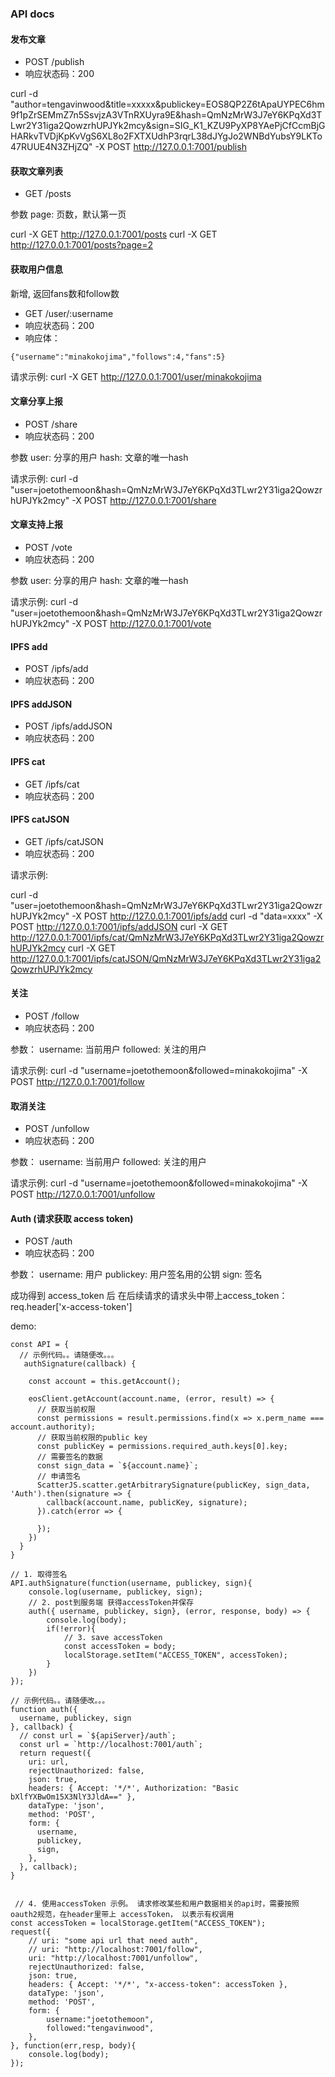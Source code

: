 ### API docs

#### 发布文章

* POST /publish
* 响应状态码：200

curl -d "author=tengavinwood&title=xxxxx&publickey=EOS8QP2Z6tApaUYPEC6hm9f1pZrSEMmZ7n5SsvjzA3VTnRXUyra9E&hash=QmNzMrW3J7eY6KPqXd3TLwr2Y31iga2QowzrhUPJYk2mcy&sign=SIG_K1_KZU9PyXP8YAePjCfCcmBjGHARkvTVDjKpKvVgS6XL8o2FXTXUdhP3rqrL38dJYgJo2WNBdYubsY9LKTo47RUUE4N3ZHjZQ" -X POST http://127.0.0.1:7001/publish


#### 获取文章列表

* GET /posts

参数 
page: 页数，默认第一页

curl -X GET http://127.0.0.1:7001/posts
curl -X GET http://127.0.0.1:7001/posts?page=2


#### 获取用户信息 
    
新增, 返回fans数和follow数 

* GET /user/:username
* 响应状态码：200
* 响应体：

```
{"username":"minakokojima","follows":4,"fans":5}

```

请求示例: 
curl -X GET http://127.0.0.1:7001/user/minakokojima

#### 文章分享上报

* POST /share
* 响应状态码：200

参数
user: 分享的用户
hash: 文章的唯一hash

请求示例: 
curl -d "user=joetothemoon&hash=QmNzMrW3J7eY6KPqXd3TLwr2Y31iga2QowzrhUPJYk2mcy" -X POST http://127.0.0.1:7001/share

#### 文章支持上报

* POST /vote
* 响应状态码：200

参数
user: 分享的用户
hash: 文章的唯一hash

请求示例: 
curl -d "user=joetothemoon&hash=QmNzMrW3J7eY6KPqXd3TLwr2Y31iga2QowzrhUPJYk2mcy" -X POST http://127.0.0.1:7001/vote


#### IPFS add

* POST /ipfs/add
* 响应状态码：200

#### IPFS addJSON

* POST /ipfs/addJSON
* 响应状态码：200


#### IPFS cat

* GET /ipfs/cat
* 响应状态码：200

#### IPFS catJSON

* GET /ipfs/catJSON
* 响应状态码：200


请求示例: 

curl -d "user=joetothemoon&hash=QmNzMrW3J7eY6KPqXd3TLwr2Y31iga2QowzrhUPJYk2mcy" -X POST http://127.0.0.1:7001/ipfs/add
curl -d "data=xxxx" -X POST http://127.0.0.1:7001/ipfs/addJSON
curl -X GET http://127.0.0.1:7001/ipfs/cat/QmNzMrW3J7eY6KPqXd3TLwr2Y31iga2QowzrhUPJYk2mcy
curl -X GET http://127.0.0.1:7001/ipfs/catJSON/QmNzMrW3J7eY6KPqXd3TLwr2Y31iga2QowzrhUPJYk2mcy
 

#### 关注

* POST /follow
* 响应状态码：200

参数：
username: 当前用户
followed: 关注的用户

请求示例: 
curl -d "username=joetothemoon&followed=minakokojima" -X POST http://127.0.0.1:7001/follow

#### 取消关注

* POST /unfollow
* 响应状态码：200

参数：
username: 当前用户
followed: 关注的用户

请求示例: 
curl -d "username=joetothemoon&followed=minakokojima" -X POST http://127.0.0.1:7001/unfollow


#### Auth (请求获取 access token)

* POST /auth
* 响应状态码：200

参数：
username: 用户
publickey: 用户签名用的公钥
sign: 签名

成功得到 access_token 后 
在后续请求的请求头中带上access_token： req.header['x-access-token']

demo:

```
const API = {
  // 示例代码。。请随便改。。。
   authSignature(callback) {

    const account = this.getAccount();

    eosClient.getAccount(account.name, (error, result) => {
      // 获取当前权限
      const permissions = result.permissions.find(x => x.perm_name === account.authority);
      // 获取当前权限的public key
      const publicKey = permissions.required_auth.keys[0].key;
      // 需要签名的数据
      const sign_data = `${account.name}`;
      // 申请签名
      ScatterJS.scatter.getArbitrarySignature(publicKey, sign_data, 'Auth').then(signature => {
        callback(account.name, publicKey, signature);
      }).catch(error => {
        
      });
    })
  }
}

// 1. 取得签名
API.authSignature(function(username, publickey, sign){
    console.log(username, publickey, sign);
    // 2. post到服务端 获得accessToken并保存
    auth({ username, publickey, sign}, (error, response, body) => {
        console.log(body);
        if(!error){
            // 3. save accessToken 
            const accessToken = body;
            localStorage.setItem("ACCESS_TOKEN", accessToken);
        }
    })
});

// 示例代码。。请随便改。。。
function auth({
  username, publickey, sign
}, callback) {
  // const url = `${apiServer}/auth`;
  const url = `http://localhost:7001/auth`;
  return request({
    uri: url,
    rejectUnauthorized: false,
    json: true,
    headers: { Accept: '*/*', Authorization: "Basic bXlfYXBwOm15X3NlY3JldA==" },
    dataType: 'json',
    method: 'POST',
    form: {
      username,
      publickey,
      sign,
    },
  }, callback);
}


 // 4. 使用accessToken 示例。 请求修改某些和用户数据相关的api时，需要按照oauth2规范，在header里带上 accessToken， 以表示有权调用
const accessToken = localStorage.getItem("ACCESS_TOKEN");
request({
    // uri: "some api url that need auth",
    // uri: "http://localhost:7001/follow",
    uri: "http://localhost:7001/unfollow",
    rejectUnauthorized: false,
    json: true,
    headers: { Accept: '*/*', "x-access-token": accessToken },
    dataType: 'json',
    method: 'POST',
    form: {
        username:"joetothemoon",
        followed:"tengavinwood",
    },
}, function(err,resp, body){
    console.log(body);
});



```